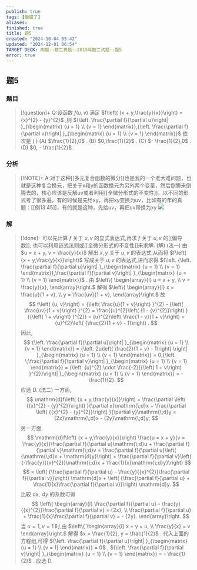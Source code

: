```yaml
---
publish: true
tags: [做错了]
aliases: 
finished: true
title: 题5
created: "2024-10-04 05:42"
updated: "2024-12-01 06:54"
TARGET DECK: 刷题::数二真题::2015年数二试题::题5
error: true
---
```

## 题5
### 题目
> [!question]+
> Q:设函数 $f\left( {u, v}\right)$ 满足 $f\left( {x + y,\frac{y}{x}}\right) = {x}^{2} - {y}^{2}$ ,则 ${\left. \frac{\partial f}{\partial u}\right| }_{\begin{matrix} {u = 1} \\ {v = 1} \end{matrix}},{\left. \frac{\partial f}{\partial v}\right| }_{\begin{matrix} {u = 1} \\ {v = 1} \end{matrix}}$ 依次是 ( )
> (A) $\frac{1}{2},0$ . 
> (B) $0,\frac{1}{2}$ .
> (C) $- \frac{1}{2},0$ . 
> (D) $0, - \frac{1}{2}$ .
### 分析
> [!NOTE]+
> A:对于这种[[多元复合函数的微分]]也是我的一个老大难问题，也就是这种复合换元，把关于x和y的函数换元为另外两个变量，然后倒腾来倒腾去的，核心应该是反解uv或者利用[[全微分形式的不变性]]，以不同的形式考了很多遍，有的时候是先给xy，再把xy变换为uv，比如有的年的真题：[[例13.45]]，有的就是这种，先给uv，再把uv带换为xy
> ![](https://img.hwenyi.live/202411250140271.webp)
### 解
> [!done]-
> 可以先计算 $f$ 关于 $u, v$ 的显式表达式,再求 $f$ 关于 $u, v$ 的[[偏导数]]; 也可以利用链式法则或[[全微分形式的不变性]]来求解.
> (解) (法一) 由 $u = x + y, v = \frac{y}{x}$ 解出 $x, y$ 关于 $u, v$ 的表达式,从而将 $f\left( {x + y,\frac{y}{x}}\right)$ 写成关于 $u, v$ 的表达式,进而求得 ${\left. {\left. \frac{\partial f}{\partial u}\right| }_{\begin{matrix} {u = 1} \\ {v = 1} \end{matrix}},\frac{\partial f}{\partial v}\right| }_{\begin{matrix} {u = 1} \\ {v = 1} \end{matrix}}$ .
> 由 $\left\{ \begin{array}{l} u = x + y, \\ v = \frac{y}{x}, \end{array}\right.$ 解得 $\left\{ \begin{array}{l} x = \frac{u}{1 + v}, \\ y = \frac{uv}{1 + v}, \end{array}\right.$ 故
> $$
> f\left( {u, v}\right) = {\left( \frac{u}{1 + v}\right) }^{2} - {\left( \frac{uv}{1 + v}\right) }^{2} = \frac{{u}^{2}\left( {1 - {v}^{2}}\right) }{{\left( 1 + v\right) }^{2}} = {u}^{2}\left( \frac{1 - v}{1 + v}\right) = {u}^{2}\left( {\frac{2}{1 + v} - 1}\right) .
> $$
> 因此,
> $$
> {\left. \frac{\partial f}{\partial u}\right| }_{\begin{matrix} {u = 1} \\ {v = 1} \end{matrix}} = {\left. 2u\left( \frac{2}{1 + v} - 1\right) \right| }_{\begin{matrix} {u = 1} \\ {v = 1} \end{matrix}} = 0,{\left. \;\frac{\partial f}{\partial v}\right| }_{\begin{matrix} {u = 1} \\ {v = 1} \end{matrix}} = {\left. {u}^{2} \cdot \frac{-2}{{\left( 1 + v\right) }^{2}}\right| }_{\begin{matrix} {u = 1} \\ {v = 1} \end{matrix}} = - \frac{1}{2}.
> $$
> 应选 D.
> (法二) 一方面,
> $$
> \mathrm{d}f\left( {x + y,\frac{y}{x}}\right) = \frac{\partial \left( {{x}^{2} - {y}^{2}}\right) }{\partial x}\mathrm{\;d}x + \frac{\partial \left( {{x}^{2} - {y}^{2}}\right) }{\partial y}\mathrm{\;d}y = {2x}\mathrm{\;d}x - {2y}\mathrm{\;d}y;
> $$
> 另一方面,
> $$
> \mathrm{d}f\left( {x + y,\frac{y}{x}}\right) \frac{u = x + y}{v = \frac{y}{x}}\frac{\partial f}{\partial u}\mathrm{\;d}u + \frac{\partial f}{\partial v}\mathrm{\;d}v = \frac{\partial f}{\partial u}\left( {\mathrm{\;d}x + \mathrm{d}y}\right) + \frac{\partial f}{\partial v}\left( {-\frac{y}{{x}^{2}}\mathrm{\;d}x + \frac{1}{x}\mathrm{\;d}y}\right)
> $$
> $$
> = \left( {\frac{\partial f}{\partial u} - \frac{y}{{x}^{2}}\frac{\partial f}{\partial v}}\right) \mathrm{d}x + \left( {\frac{\partial f}{\partial u} + \frac{1}{x}\frac{\partial f}{\partial v}}\right) \mathrm{d}y.
> $$
> 比较 $\mathrm{d}x,\mathrm{\;d}y$ 的系数可得
> $$
> \left\{ \begin{array}{l} \frac{\partial f}{\partial u} - \frac{y}{{x}^{2}}\frac{\partial f}{\partial v} = {2x}, \\ \frac{\partial f}{\partial u} + \frac{1}{x}\frac{\partial f}{\partial v} = - {2y}. \end{array}\right.
> $$
> 当 $u = 1, v = 1$ 时,由 $\left\{ \begin{array}{l} x + y = u, \\ \frac{y}{x} = v \end{array}\right.$ 
> 解得 $x = \frac{1}{2}, y = \frac{1}{2}$ . 代入上面的方程组,可得
> ${\left. \frac{\partial f}{\partial u}\right| }_{\begin{matrix} {u = 1} \\ {v = 1} \end{matrix}} = 0$ , ${\left. \frac{\partial f}{\partial v}\right| }_{\begin{matrix} {u = 1} \\ {v = 1} \end{matrix}} = - \frac{1}{2}$ . 应选 D.